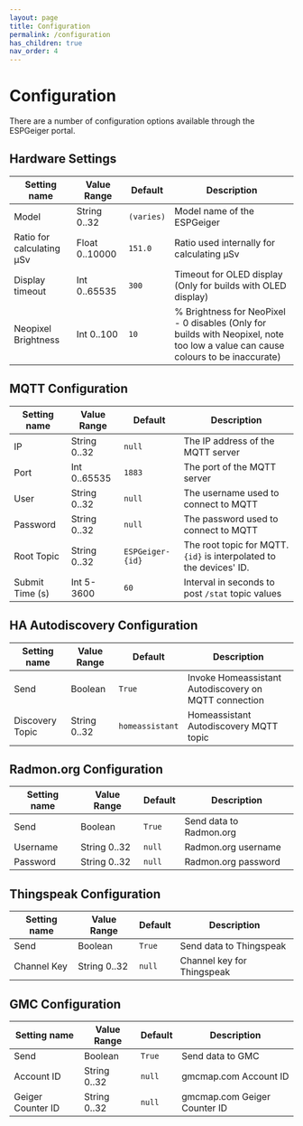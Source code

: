 ```yaml
---
layout: page
title: Configuration
permalink: /configuration
has_children: true
nav_order: 4
---
```


# Configuration

There are a number of configuration options available through the ESPGeiger portal.

## Hardware Settings

| Setting name | Value Range | Default | Description |
|---|---|---|---|
Model | String 0..32 | `(varies)` | Model name of the ESPGeiger
Ratio for calculating μSv | Float 0..10000 | `151.0` | Ratio used internally for calculating μSv
Display timeout | Int 0..65535 | `300` | Timeout for OLED display (Only for builds with OLED display)
Neopixel Brightness | Int 0..100 | `10` | % Brightness for NeoPixel - 0 disables (Only for builds with Neopixel, note too low a value can cause colours to be inaccurate)

## MQTT Configuration

| Setting name | Value Range | Default | Description |
|---|---|---|---|
IP | String 0..32 | `null` | The IP address of the MQTT server
Port | Int 0..65535 | `1883` |The port of the MQTT server
User | String 0..32 | `null` | The username used to connect to MQTT
Password | String 0..32 | `null` | The password used to connect to MQTT
Root Topic | String 0..32 | `ESPGeiger-{id}` | The root topic for MQTT. `{id}` is interpolated to the devices' ID.
Submit Time (s) | Int 5-3600 | `60` | Interval in seconds to post `/stat` topic values

## HA Autodiscovery Configuration

| Setting name | Value Range | Default | Description |
|---|---|---|---|
Send | Boolean | `True` | Invoke Homeassistant Autodiscovery on MQTT connection
Discovery Topic | String 0..32 | `homeassistant` | Homeassistant Autodiscovery MQTT topic

## Radmon.org Configuration

| Setting name | Value Range | Default | Description |
|---|---|---|---|
Send | Boolean | `True` | Send data to Radmon.org
Username | String 0..32 | `null` | Radmon.org username
Password | String 0..32 | `null` | Radmon.org password

## Thingspeak Configuration

| Setting name | Value Range | Default | Description |
|---|---|---|---|
Send | Boolean | `True` | Send data to Thingspeak
Channel Key | String 0..32 | `null` | Channel key for Thingspeak

## GMC Configuration

| Setting name | Value Range | Default | Description |
|---|---|---|---|
Send | Boolean | `True` | Send data to GMC
Account ID | String 0..32 | `null` | gmcmap.com Account ID
Geiger Counter ID | String 0..32 | `null` | gmcmap.com Geiger Counter ID
